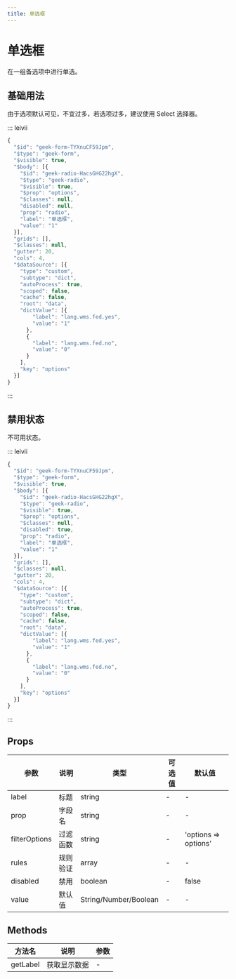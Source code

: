 ```yaml
---
title: 单选框
---
```


# 单选框

在一组备选项中进行单选。

## 基础用法

由于选项默认可见，不宜过多，若选项过多，建议使用 Select 选择器。

::: leivii
``` js
{
  "$id": "geek-form-TYXnuCF59Jpm",
  "$type": "geek-form",
  "$visible": true,
  "$body": [{
    "$id": "geek-radio-HacsGHG22hgX",
    "$type": "geek-radio",
    "$visible": true,
    "$prop": "options",
    "$classes": null,
    "disabled": null,
    "prop": "radio",
    "label": "单选框",
    "value": "1"
  }],
  "grids": [],
  "$classes": null,
  "gutter": 20,
  "cols": 4,
  "$dataSource": [{
    "type": "custom",
    "subtype": "dict",
    "autoProcess": true,
    "scoped": false,
    "cache": false,
    "root": "data",
    "dictValue": [{
        "label": "lang.wms.fed.yes",
        "value": "1"
      },
      {
        "label": "lang.wms.fed.no",
        "value": "0"
      }
    ],
    "key": "options"
  }]
}
```
:::

## 禁用状态

不可用状态。

::: leivii
``` js
{
  "$id": "geek-form-TYXnuCF59Jpm",
  "$type": "geek-form",
  "$visible": true,
  "$body": [{
    "$id": "geek-radio-HacsGHG22hgX",
    "$type": "geek-radio",
    "$visible": true,
    "$prop": "options",
    "$classes": null,
    "disabled": true,
    "prop": "radio",
    "label": "单选框",
    "value": "1"
  }],
  "grids": [],
  "$classes": null,
  "gutter": 20,
  "cols": 4,
  "$dataSource": [{
    "type": "custom",
    "subtype": "dict",
    "autoProcess": true,
    "scoped": false,
    "cache": false,
    "root": "data",
    "dictValue": [{
        "label": "lang.wms.fed.yes",
        "value": "1"
      },
      {
        "label": "lang.wms.fed.no",
        "value": "0"
      }
    ],
    "key": "options"
  }]
}
```
:::

## Props

<div class="props">

| 参数 | 说明 | 类型 | 可选值 | 默认值 |
| ---- | ---- | ---- | ---- | ---- |
| label | 标题 | string | - | - |
| prop | 字段名 | string | - | - |
| filterOptions | 过滤函数 | string | - | 'options => options' |
| rules | 规则验证 | array | - | - |
| disabled | 禁用 | boolean | - | false |
| value | 默认值 | String/Number/Boolean | - | - |

</div>

## Methods

<div class="methods">

| 方法名 | 说明 | 参数|
| ---- | ---- | ---- |
| getLabel | 获取显示数据 | - |

</div>